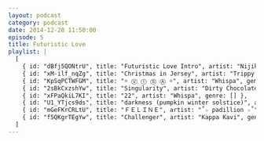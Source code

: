 ```yaml
---
layout: podcast
category: podcast
date: 2014-12-28 11:50:00
episode: 5
title: Futuristic Love
playlist: |
  [
    { id: "dBfj5QONtrU", title: "Futuristic Love Intro", artist: "Nijiko Yonskai", genre: [] },
    { id: "xM-ilf_nqZg", title: "Christmas in Jersey", artist: "Trippy Turtle", genre: [] },
    { id: "KpSqPCTWFGM", title: "☼ Ⓥ Ⓘ Ⓢ Ⓐ ☼", artist: "Whispa", genre: [] },
    { id: "2sBkCxzshYw", title: "Singularity", artist: "Dirty Chocolate", genre: [] },
    { id: "xFPaQkiL7KI", title: "22", artist: "Whispa", genre: [] },
    { id: "U1_YTjcs9ds", title: "darkness (pumpkin winter solstice)", artist: "mus.hiba", genre: [] },
    { id: "mGeFKrCRLtU", title: "ＦＥＬＩＮＥ", artist: "˚☆ padillion ☆˚", genre: [] },
    { id: "f5QKgrTEgYw", title: "Challenger", artist: "Kappa Kavi", genre: [] }
  ]
---
```

